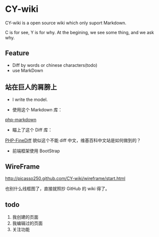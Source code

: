 CY-wiki
=======

CY-wiki is a open source wiki which only suport Markdown.

C is for see, Y is for why. At the begining, we see some thing, and we ask why.


Feature
-------

- Diff by words or chinese characters(todo)
- use MarkDown


站在巨人的肩膀上
------------------

* I write the model.

* 使用这个 Markdown 库：

 [php-markdown](https://github.com/michelf/php-markdown)

* 瞄上了这个 Diff 库：

 [PHP-FineDiff](https://github.com/gorhill/PHP-FineDiff)
 貌似这个不能 diff 中文，维基百科中文站是如何做到的？

* 前端框架使用 BootStrap


WireFrame
---------

http://picasso250.github.com/CY-wiki/wireframe/start.html

也别什么线框图了，直接就照抄 GitHub 的 wiki 得了。

todo
---------------
1. 我创建的页面
2. 我编辑过的页面
3. 关注功能
